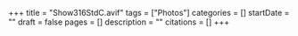 +++
title = "Show316StdC.avif"
tags = ["Photos"]
categories = []
startDate = ""
draft = false
pages = []
description = ""
citations = []
+++
